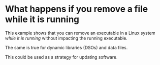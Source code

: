 # What happens if you remove a file while it is running

This example shows that you can remove an executable in a Linux
system *while it is running* without impacting the running executable.

The same is true for dynamic libraries (DSOs) and data files.

This could be used as a strategy for updating software.
